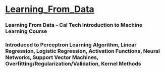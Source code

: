 # [Learning_From_Data](https://home.work.caltech.edu/telecourse)
### Learning From Data - Cal Tech Introduction to Machine Learning Course
### Introduced to Perceptron Learning Algorithm, Linear Regression, Logistic Regression, Activation Functions, Neural Networks, Support Vector Machines, Overfitting/Regularization/Validation, Kernel Methods
